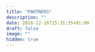 ```yaml
---
title: "PARTNERS"
description: ""
date: 2018-12-16T15:31:35+01:00
draft: false
image: ""
hidden: true
---
```

